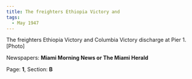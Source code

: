 ```yaml
---  
title: The freighters Ethiopia Victory and  
tags:  
  - May 1947  
---  
```

  
The freighters Ethiopia Victory and Columbia Victory discharge at Pier 1. [Photo]  
  
Newspapers: **Miami Morning News or The Miami Herald**  
  
Page: **1**, Section: **B** 
